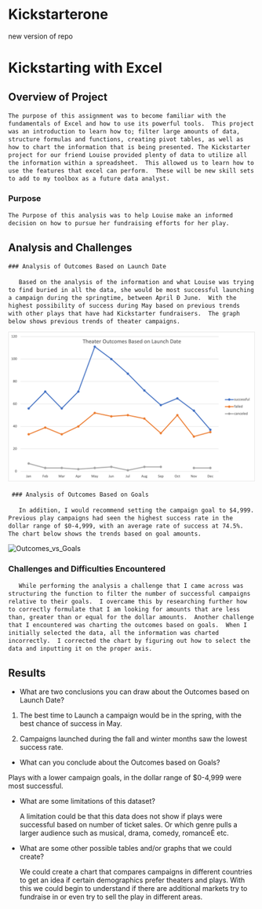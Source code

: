 # Kickstarterone
new version of repo
# Kickstarting with Excel

## Overview of Project

	The purpose of this assignment was to become familiar with the fundamentals of Excel and how to use its powerful tools.  This project was an introduction to learn how to; filter large amounts of data, structure formulas and functions, creating pivot tables, as well as how to chart the information that is being presented. The Kickstarter project for our friend Louise provided plenty of data to utilize all the information within a spreadsheet.  This allowed us to learn how to use the features that excel can perform.  These will be new skill sets to add to my toolbox as a future data analyst. 

### Purpose

	The Purpose of this analysis was to help Louise make an informed decision on how to pursue her fundraising efforts for her play. 

## Analysis and Challenges
	### Analysis of Outcomes Based on Launch Date

       Based on the analysis of the information and what Louise was trying to find buried in all the data, she would be most successful launching a campaign during the springtime, between April Ð June.  With the highest possibility of success during May based on previous trends with other plays that have had Kickstarter fundraisers.  The graph below shows previous trends of theater campaigns. 

![Theater_Outcomes_vs_Launch](Theater_Outcomes_vs_Launch.png)

       
	 ### Analysis of Outcomes Based on Goals
       
       In addition, I would recommend setting the campaign goal to $4,999.  Previous play campaigns had seen the highest success rate in the dollar range of $0-4,999, with an average rate of success at 74.5%.  The chart below shows the trends based on goal amounts.

![Outcomes_vs_Goals](Outcomes_vs_Goals.png)

### Challenges and Difficulties Encountered	

       While performing the analysis a challenge that I came across was structuring the function to filter the number of successful campaigns relative to their goals.  I overcame this by researching further how to correctly formulate that I am looking for amounts that are less than, greater than or equal for the dollar amounts.  Another challenge that I encountered was charting the outcomes based on goals.  When I initially selected the data, all the information was charted incorrectly.  I corrected the chart by figuring out how to select the data and inputting it on the proper axis. 

## Results

- What are two conclusions you can draw about the Outcomes based on Launch Date?

1. The best time to Launch a campaign would be in the spring, with the best chance of success in May. 

2. Campaigns launched during the fall and winter months saw the lowest success rate.




- What can you conclude about the Outcomes based on Goals?

Plays with a lower campaign goals, in the dollar range of $0-4,999 were most successful.

- What are some limitations of this dataset?

	A limitation could be that this data does not show if plays were successful based on number of ticket sales. Or which genre pulls a larger audience such as musical, drama, comedy, romanceÉ etc. 

- What are some other possible tables and/or graphs that we could create?

	We could create a chart that compares campaigns in different countries to get an idea if certain demographics prefer theaters and plays.  With this we could begin to understand if there are additional markets try to fundraise in or even try to sell the play in different areas. 

